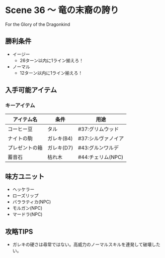 # Scene 36 ～ 竜の末裔の誇り  

For the Glory of the Dragonkind

## 勝利条件 

- イージー
  - 26ターン以内に1ライン揃えろ！
- ノーマル
  - 12ターン以内に1ライン揃えろ！

## 入手可能アイテム 

### キーアイテム

|アイテム名|条件|用途|
|---|---|---|
|コーヒー豆|タル|#37:グリムウッド|
|ナイトの駒|ガレキ(B4)|#37:シルヴァノイア|
|プレゼントの箱|ガレキ(D7)|#43:グルンワルデ|
|蓄音石|枯れ木|#44:チェリム(NPC)|

## 味方ユニット 

- ヘッケラー
- ローズリップ
- バララティカ(NPC)
- モルガン(NPC)
- マードラ(NPC)

## 攻略TIPS 

- ガレキの硬さは尋常ではない。高威力のノーマルスキルを連発して破壊したい。

